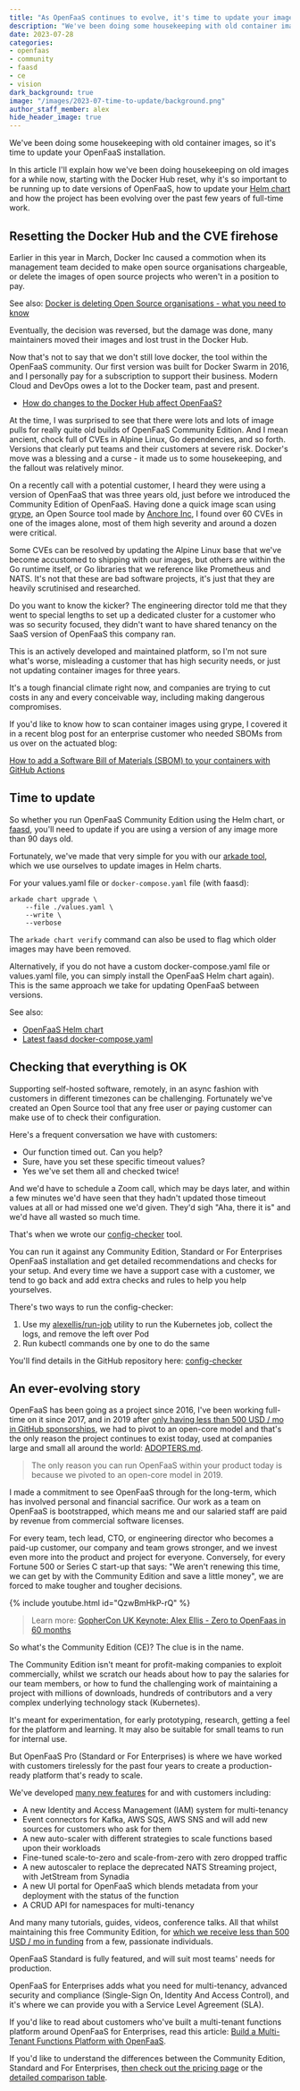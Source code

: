```yaml
---
title: "As OpenFaaS continues to evolve, it's time to update your images"
description: "We've been doing some housekeeping with old container images, so it's time to update your OpenFaaS installation."
date: 2023-07-28
categories:
- openfaas
- community
- faasd
- ce
- vision
dark_background: true
image: "/images/2023-07-time-to-update/background.png"
author_staff_member: alex
hide_header_image: true
---
```


We've been doing some housekeeping with old container images, so it's time to update your OpenFaaS installation.

In this article I'll explain how we've been doing housekeeping on old images for a while now, starting with the Docker Hub reset, why it's so important to be running up to date versions of OpenFaaS, how to update your [Helm chart](https://github.com/openfaas/faas-netes/tree/master/chart/openfaas) and how the project has been evolving over the past few years of full-time work.

## Resetting the Docker Hub and the CVE firehose

Earlier in this year in March, Docker Inc caused a commotion when its management team decided to make open source organisations chargeable, or delete the images of open source projects who weren't in a position to pay.

See also: [Docker is deleting Open Source organisations - what you need to know](https://blog.alexellis.io/docker-is-deleting-open-source-images/)

Eventually, the decision was reversed, but the damage was done, many maintainers moved their images and lost trust in the Docker Hub.

Now that's not to say that we don't still love docker, the tool within the OpenFaaS community. Our first version was built for Docker Swarm in 2016, and I personally pay for a subscription to support their business. Modern Cloud and DevOps owes a lot to the Docker team, past and present.

* [How do changes to the Docker Hub affect OpenFaaS?](https://www.openfaas.com/blog/how-does-docker-hub-affect-openfaas/)

At the time, I was surprised to see that there were lots and lots of image pulls for really quite old builds of OpenFaaS Community Edition. And I mean ancient, chock full of CVEs in Alpine Linux, Go dependencies, and so forth. Versions that clearly put teams and their customers at severe risk. Docker's move was a blessing and a curse - it made us to some housekeeping, and the fallout was relatively minor.

On a recently call with a potential customer, I heard they were using a version of OpenFaaS that was three years old, just before we introduced the Community Edition of OpenFaaS. Having done a quick image scan using [grype](https://github.com/anchore/grype), an Open Source tool made by [Anchore Inc](https://anchore.com/), I found over 60 CVEs in one of the images alone, most of them high severity and around a dozen were critical.

Some CVEs can be resolved by updating the Alpine Linux base that we've become accustomed to shipping with our images, but others are within the Go runtime itself, or Go libraries that we reference like Prometheus and NATS. It's not that these are bad software projects, it's just that they are heavily scrutinised and researched.

Do you want to know the kicker? The engineering director told me that they went to special lengths to set up a dedicated cluster for a customer who was so security focused, they didn't want to have shared tenancy on the SaaS version of OpenFaaS this company ran.

This is an actively developed and maintained platform, so I'm not sure what's worse, misleading a customer that has high security needs, or just not updating container images for three years.

It's a tough financial climate right now, and companies are trying to cut costs in any and every conceivable way, including making dangerous compromises.

If you'd like to know how to scan container images using grype, I covered it in a recent blog post for an enterprise customer who needed SBOMs from us over on the actuated blog:

[How to add a Software Bill of Materials (SBOM) to your containers with GitHub Actions](https://actuated.dev/blog/sbom-in-github-actions)

## Time to update

So whether you run OpenFaaS Community Edition using the Helm chart, or [faasd](https://github.com/openfaas/faasd), you'll need to update if you are using a version of any image more than 90 days old.

Fortunately, we've made that very simple for you with our [arkade tool](https://arkade.dev), which we use ourselves to update images in Helm charts.

For your values.yaml file or `docker-compose.yaml` file (with faasd):

```
arkade chart upgrade \
    --file ./values.yaml \
    --write \
    --verbose
```

The `arkade chart verify` command can also be used to flag which older images may have been removed.

Alternatively, if you do not have a custom docker-compose.yaml file or values.yaml file, you can simply install the OpenFaaS Helm chart again). This is the same approach we take for updating OpenFaaS between versions.

See also:

* [OpenFaaS Helm chart](https://github.com/openfaas/faas-netes/tree/master/chart/openfaas)
* [Latest faasd docker-compose.yaml](https://github.com/openfaas/faasd/blob/master/docker-compose.yaml)

## Checking that everything is OK

Supporting self-hosted software, remotely, in an async fashion with customers in different timezones can be challenging. Fortunately we've created an Open Source tool that any free user or paying customer can make use of to check their configuration.

Here's a frequent conversation we have with customers:

* Our function timed out. Can you help?
* Sure, have you set these specific timeout values?
* Yes we've set them all and checked twice!

And we'd have to schedule a Zoom call, which may be days later, and within a few minutes we'd have seen that they hadn't updated those timeout values at all or had missed one we'd given. They'd sigh "Aha, there it is" and we'd have all wasted so much time.

That's when we wrote our [config-checker](https://github.com/openfaas/config-checker) tool.

You can run it against any Community Edition, Standard or For Enterprises OpenFaaS installation and get detailed recommendations and checks for your setup. And every time we have a support case with a customer, we tend to go back and add extra checks and rules to help you help yourselves.

There's two ways to run the config-checker:

1. Use my [alexellis/run-job](https://blog.alexellis.io/fixing-the-ux-for-one-time-tasks-on-kubernetes/) utility to run the Kubernetes job, collect the logs, and remove the left over Pod
2. Run kubectl commands one by one to do the same

You'll find details in the GitHub repository here: [config-checker](https://github.com/openfaas/config-checker)

## An ever-evolving story

OpenFaaS has been going as a project since 2016, I've been working full-time on it since 2017, and in 2019 after [only having less than 500 USD / mo in GitHub sponsorships](https://github.com/sponsors/openfaas/), we had to pivot to an open-core model and that's the only reason the project continues to exist today, used at companies large and small all around the world: [ADOPTERS.md](https://github.com/openfaas/faas/blob/master/ADOPTERS.md).

> The only reason you can run OpenFaaS within your product today is because we pivoted to an open-core model in 2019.

I made a commitment to see OpenFaaS through for the long-term, which has involved personal and financial sacrifice. Our work as a team on OpenFaaS is bootstrapped, which means me and our salaried staff are paid by revenue from commercial software licenses.

For every team, tech lead, CTO, or engineering director who becomes a paid-up customer, our company and team grows stronger, and we invest even more into the product and project for everyone. Conversely, for every Fortune 500 or Series C start-up that says: "We aren't renewing this time, we can get by with the Community Edition and save a little money", we are forced to make tougher and tougher decisions.

{% include youtube.html id="QzwBmHkP-rQ" %}

> Learn more: [GopherCon UK Keynote: Alex Ellis - Zero to OpenFaas in 60 months](https://www.youtube.com/watch?v=QzwBmHkP-rQ)

So what's the Community Edition (CE)? The clue is in the name.

The Community Edition isn't meant for profit-making companies to exploit commercially, whilst we scratch our heads about how to pay the salaries for our team members, or how to fund the challenging work of maintaining a project with millions of downloads, hundreds of contributors and a very complex underlying technology stack (Kubernetes).

It's meant for experimentation, for early prototyping, research, getting a feel for the platform and learning. It may also be suitable for small teams to run for internal use.

But OpenFaaS Pro (Standard or For Enterprises) is where we have worked with customers tirelessly for the past four years to create a production-ready platform that's ready to scale.

We've developed [many new features](https://openfaas.com/pricing) for and with customers including:

* A new Identity and Access Management (IAM) system for multi-tenancy
* Event connectors for Kafka, AWS SQS, AWS SNS and will add new sources for customers who ask for them
* A new auto-scaler with different strategies to scale functions based upon their workloads
* Fine-tuned scale-to-zero and scale-from-zero with zero dropped traffic
* A new autoscaler to replace the deprecated NATS Streaming project, with JetStream from Synadia
* A new UI portal for OpenFaaS which blends metadata from your deployment with the status of the function
* A CRUD API for namespaces for multi-tenancy

And many many tutorials, guides, videos, conference talks. All that whilst maintaining this free Community Edition, for [which we receive less than 500 USD / mo in funding](https://github.com/sponsors/openfaas) from a few, passionate individuals.

OpenFaaS Standard is fully featured, and will suit most teams' needs for production. 

OpenFaaS for Enterprises adds what you need for multi-tenancy, advanced security and compliance (Single-Sign On, Identity And Access Control), and it's where we can provide you with a Service Level Agreement (SLA).

If you'd like to read about customers who've built a multi-tenant functions platform around OpenFaaS for Enterprises, read this article: [Build a Multi-Tenant Functions Platform with OpenFaaS](https://www.openfaas.com/blog/build-a-multi-tenant-functions-platform/).

If you'd like to understand the differences between the Community Edition, Standard and For Enterprises, [then check out the pricing page](https://openfaas.com/pricing) or the [detailed comparison table](https://docs.openfaas.com/openfaas-pro/introduction/#comparison).
